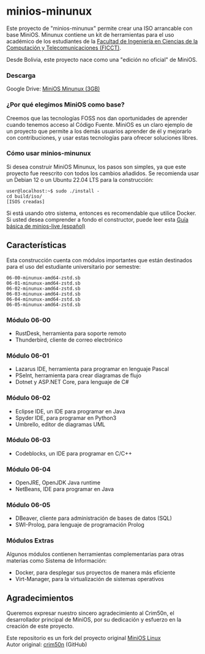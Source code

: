 # minios-minunux  

Este proyecto de "minios-minunux" permite crear una ISO arrancable con base MiniOS. Minunux contiene un kit de herramientas para el uso académico de los estudiantes de la [Facultad de Ingeniería en Ciencias de la Computación y Telecomunicaciones (FICCT)](https://www.uagrm.edu.bo/facultades/ficct).

Desde Bolivia, este proyecto nace como una "edición no oficial" de MiniOS.

### Descarga

Google Drive: [MiniOS Minunux (3GB)](https://drive.google.com/drive/folders/19-buYMEPTkR1PszPLz8qNunSbVpjPra6?usp=sharing)
### ¿Por qué elegimos MiniOS como base?

Creemos que las tecnologías FOSS nos dan oportunidades de aprender cuando tenemos acceso al Código Fuente. MiniOS es un claro ejemplo de un proyecto que permite a los demás usuarios aprender de él y mejorarlo con contribuciones, y usar estas tecnologías para ofrecer soluciones libres.

### Cómo usar minios-minunux  

Si desea construir MiniOS Minunux, los pasos son simples, ya que este proyecto fue reescrito con todos los cambios añadidos. Se recomienda usar un Debian 12 o un Ubuntu 22.04 LTS para la construcción:  

    user@localhost:~$ sudo ./install -
    cd build/iso/  
    [ISOS creadas]


Si está usando otro sistema, entonces es recomendable que utilice Docker.  
Si usted desea comprender a fondo el constructor, puede leer esta [Guía básica de minios-live (español)](https://proyectos.nucleolinux.org/minunux-linux/minios-minunux/src/branch/master/GUIA-DE-USO.md) 

## Características  

Esta construcción cuenta con módulos importantes que están destinados para el uso del estudiante universitario por semestre:  


    06-00-minunux-amd64-zstd.sb  
    06-01-minunux-amd64-zstd.sb  
    06-02-minunux-amd64-zstd.sb  
    06-03-minunux-amd64-zstd.sb  
    06-04-minunux-amd64-zstd.sb  
    06-05-minunux-amd64-zstd.sb  
  

### Módulo 06-00  

- RustDesk, herramienta para soporte remoto  
- Thunderbird, cliente de correo electrónico  

### Módulo 06-01  

- Lazarus IDE, herramienta para programar en lenguaje Pascal  
- PSeInt, herramienta para crear diagramas de flujo  
- Dotnet y ASP.NET Core, para lenguaje de C#  

### Módulo 06-02  

- Eclipse IDE, un IDE para programar en Java  
- Spyder IDE, para programar en Python3  
- Umbrello, editor de diagramas UML  

### Módulo 06-03  

- Codeblocks, un IDE para programar en C/C++  

### Módulo 06-04  

- OpenJRE, OpenJDK Java runtime  
- NetBeans, IDE para programar en Java  

### Módulo 06-05  

- DBeaver, cliente para administración de bases de datos (SQL)  
- SWI-Prolog, para lenguaje de programación Prolog  

### Módulos Extras  

Algunos módulos contienen herramientas complementarias para otras materias como Sistema de Información:  

- Docker, para desplegar sus proyectos de manera más eficiente  
- Virt-Manager, para la virtualización de sistemas operativos  


## Agradecimientos

Queremos expresar nuestro sincero agradecimiento al Crim50n, el desarrollador principal de MiniOS, por su dedicación y esfuerzo en la creación de este proyecto.

Este repositorio es un fork del proyecto original [MiniOS Linux](https://github.com/minios-linux/)  
Autor original: [crim50n](https://github.com/crim50n) (GitHub)  

